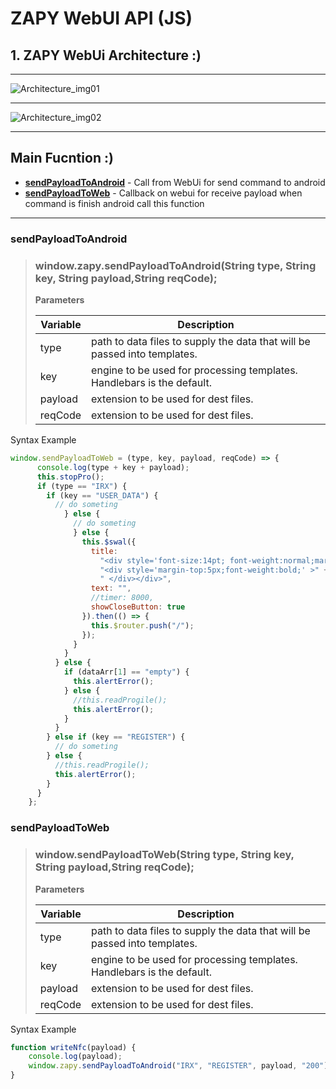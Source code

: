# ZAPY WebUI API (JS)

## 1. ZAPY WebUi Architecture :)

---

![Architecture_img01](https://s3-ap-southeast-1.amazonaws.com/resource.zapy.io/ZAP+client+Arc.png
"Android_and_Webui_Architecture_img01")

---

![Architecture_img02](https://s3-ap-southeast-1.amazonaws.com/resource.zapy.io/ZAP+client+Arc2.png
"Webui_Architecture_img02")

---

## Main Fucntion :)

- __[sendPayloadToAndroid](#sendPayloadToAndroid)__ - Call from WebUi for send command to android
- __[sendPayloadToWeb](#sendPayloadToWeb)__ - Callback on webui for receive payload when command is finish android call this function

---

### sendPayloadToAndroid

> ### window.zapy.sendPayloadToAndroid(String type, String key, String payload,String reqCode);
>
> **Parameters**
>
>| Variable | Description |
>| ------ | ----------- |
>| type   | path to data files to supply the data that will be passed into templates. |
>| key | engine to be used for processing templates. Handlebars is the default. |
>| payload    | extension to be used for dest files. |
>| reqCode    | extension to be used for dest files. |
Syntax Example

``` js
window.sendPayloadToWeb = (type, key, payload, reqCode) => {
      console.log(type + key + payload);
      this.stopPro();
      if (type == "IRX") {
        if (key == "USER_DATA") {
          // do someting
            } else {
              // do someting
              } else {
                this.$swal({
                  title:
                    "<div style='font-size:14pt; font-weight:normal;margin-top:10px;'  >Please try the other areas to complete all 400 points and receive your gift" +
                    "<div style='margin-top:5px;font-weight:bold;' >" +
                    " </div></div>",
                  text: "",
                  //timer: 8000,
                  showCloseButton: true
                }).then(() => {
                  this.$router.push("/");
                });
              }
            }
          } else {
            if (dataArr[1] == "empty") {
              this.alertError();
            } else {
              //this.readProgile();
              this.alertError();
            }
          }
        } else if (key == "REGISTER") {
          // do someting
        } else {
          //this.readProgile();
          this.alertError();
        }
      }
    };
```

### sendPayloadToWeb

> ### window.sendPayloadToWeb(String type, String key, String payload,String reqCode);
>
> **Parameters**
>
>| Variable | Description |
>| ------ | ----------- |
>| type   | path to data files to supply the data that will be passed into templates. |
>| key | engine to be used for processing templates. Handlebars is the default. |
>| payload    | extension to be used for dest files. |
>| reqCode    | extension to be used for dest files. |
Syntax Example

```js
function writeNfc(payload) {
    console.log(payload);
    window.zapy.sendPayloadToAndroid("IRX", "REGISTER", payload, "200"); // window.zapy.sendPayloadToAndroid("IRX", "CHECK_OUT", "")
}
```
